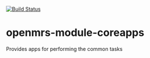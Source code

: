 [![Build Status](https://travis-ci.org/openmrs/openmrs-module-coreapps.svg?branch=master)](https://travis-ci.org/openmrs/openmrs-module-coreapps)

openmrs-module-coreapps
=======================

Provides apps for performing the common tasks